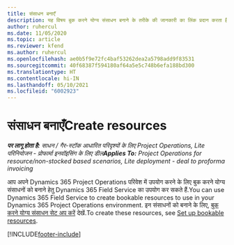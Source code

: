 ```yaml
---
title: संसाधन बनाएँ
description: यह विषय बुक करने योग्य संसाधन बनाने के तरीके की जानकारी का लिंक प्रदान करता है.
author: ruhercul
ms.date: 11/05/2020
ms.topic: article
ms.reviewer: kfend
ms.author: ruhercul
ms.openlocfilehash: ae0b5f9e72fc4baf53262dea2a5798add9f83531
ms.sourcegitcommit: 40f68387f594180af64a5e5c748b6efa188bd300
ms.translationtype: HT
ms.contentlocale: hi-IN
ms.lasthandoff: 05/10/2021
ms.locfileid: "6002923"
---
```

# <a name="create-resources"></a><span data-ttu-id="aa147-103">संसाधन बनाएँ</span><span class="sxs-lookup"><span data-stu-id="aa147-103">Create resources</span></span>

<span data-ttu-id="aa147-104">_**पर लागू होता है:** साधन / गैर-स्टॉक आधारित परिदृश्यों के लिए Project Operations, Lite परिनियोजन - प्रोफार्मा इनवॉइसिंग के लिए डील_</span><span class="sxs-lookup"><span data-stu-id="aa147-104">_**Applies To:** Project Operations for resource/non-stocked based scenarios, Lite deployment - deal to proforma invoicing_</span></span>

<span data-ttu-id="aa147-105">आप अपने Dynamics 365 Project Operations परिवेश में उपयोग करने के लिए बुक करने योग्य संसाधनों को बनाने हेतु Dynamics 365 Field Service का उपयोग कर सकते हैं.</span><span class="sxs-lookup"><span data-stu-id="aa147-105">You can use Dynamics 365 Field Service to create bookable resources to use in your Dynamics 365 Project Operations environment.</span></span> <span data-ttu-id="aa147-106">इन संसाधनों को बनाने के लिए, [बुक करने योग्य संसाधन सेट अप करें](/dynamics365/field-service/set-up-bookable-resources) देखें.</span><span class="sxs-lookup"><span data-stu-id="aa147-106">To create these resources, see [Set up bookable resources](/dynamics365/field-service/set-up-bookable-resources).</span></span>


[!INCLUDE[footer-include](../includes/footer-banner.md)]